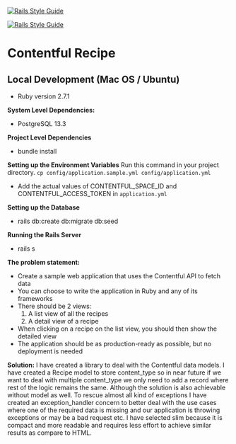 [![Rails Style Guide](https://img.shields.io/badge/code_style-rubocop-brightgreen.svg)](https://github.com/rubocop/rubocop-rails)

[![Rails Style Guide](https://img.shields.io/badge/code_style-community-brightgreen.svg)](https://rails.rubystyle.guide)

# Contentful Recipe

## Local Development (Mac OS / Ubuntu)

 - Ruby version 2.7.1

**System Level Dependencies:**

 - PostgreSQL 13.3

**Project Level Dependencies**

 - bundle install

**Setting up the Environment Variables**
Run this command in your project directory.
`cp config/application.sample.yml config/application.yml`

- Add the actual values of CONTENTFUL_SPACE_ID and CONTENTFUL_ACCESS_TOKEN in `application.yml`

**Setting up the Database**
 - rails db:create db:migrate db:seed

**Running the Rails Server**

 - rails s

**The problem statement:**
- Create a sample web application that uses the Contentful API to fetch data
- You can choose to write the application in Ruby and any of its frameworks
- There should be 2 views: 
    1) A list view of all the recipes
    2) A detail view of a recipe
- When clicking on a recipe on the list view, you should then show the detailed view
- The application should be as production-ready as possible, but no deployment is needed

**Solution:**
I have created a library to deal with the Contentful data models.
I have created a Recipe model to store content_type so in near future if we want to deal with multiple content_type we only need to add a record where rest of the logic remains the same.
Although the solution is also achievable without model as well.
To rescue almost all kind of exceptions I have created an exception_handler concern to better deal with the use cases where one of the required data is missing and our application is throwing exceptions or may be a bad request etc.
I have selected slim because it is compact and more readable and requires less effort to achieve similar results as compare to HTML.
